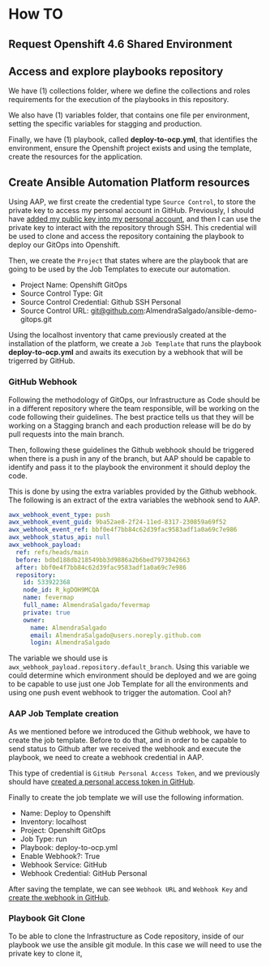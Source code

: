 # How TO

## Request Openshift 4.6 Shared Environment

## Access and explore playbooks repository

We have (1) collections folder, where we define the collections and roles requirements for the execution of the playbooks in this repository.

We also have (1) variables folder, that contains one file per environment, setting the specific variables for stagging and production.  

Finally, we have (1) playbook, called **deploy-to-ocp.yml**, that identifies the environment, ensure the Openshift project exists and using the template, create the resources for the application. 

## Create Ansible Automation Platform resources

Using AAP, we first create the credential type ```Source Control```, to store the private key to access my personal account in GitHub. Previously, I should have [added my public key into my personal account](https://docs.github.com/en/authentication/connecting-to-github-with-ssh/adding-a-new-ssh-key-to-your-github-account), and then I can use the private key to interact with the repository through SSH. This credential will be used to clone and access the repository containing the playbook to deploy our GitOps into Openshift. 

Then, we create the ```Project``` that states where are the playbook that are going to be used by the Job Templates to execute our automation. 

* Project Name: Openshift GitOps
* Source Control Type: Git 
* Source Control Credential: Github SSH Personal
* Source Control URL: git@github.com:AlmendraSalgado/ansible-demo-gitops.git

Using the localhost inventory that came previously created at the installation of the platform, we create a ```Job Template``` that runs the playbook **deploy-to-ocp.yml** and awaits its execution by a webhook that will be trigerred by GitHub.

### GitHub Webhook

Following the methodology of GitOps, our Infrastructure as Code should be in a different repository where the team responsible, will be working on the code following their guidelines. The best practice tells us that they will be working on a Stagging branch and each production release will be do by pull requests into the main branch. 

Then, following these guidelines the Github webhook should be triggered when there is a push in any of the branch, but AAP should be capable to identify and pass it to the playbook the environment it should deploy the code. 

This is done by using the extra variables provided by the Github webhook. The following is an extract of the extra variables the webhook send to AAP.

```yaml
awx_webhook_event_type: push
awx_webhook_event_guid: 9ba52ae8-2f24-11ed-8317-230859a69f52
awx_webhook_event_ref: bbf0e4f7bb84c62d39fac9583adf1a0a69c7e986
awx_webhook_status_api: null
awx_webhook_payload:
  ref: refs/heads/main
  before: bdbd188db218549bb3d9886a2b6bed7973042663
  after: bbf0e4f7bb84c62d39fac9583adf1a0a69c7e986
  repository:
    id: 533922368
    node_id: R_kgDOH9MCQA
    name: fevermap
    full_name: AlmendraSalgado/fevermap
    private: true
    owner:
      name: AlmendraSalgado
      email: AlmendraSalgado@users.noreply.github.com
      login: AlmendraSalgado
```

The variable we should use is ```awx_webhook_payload.repository.default_branch```. Using this variable we could determine which environment should be deployed and we are going to be capable to use just one Job Template for all the environments and using one push event webhook to trigger the automation. Cool ah?

### AAP Job Template creation

As we mentioned before we introduced the Github webhook, we have to create the job template. Before to do that, and in order to be capable to send status to Github after we received the webhook and execute the playbook, we need to create a webhook credential in AAP.

This type of credential is ```GitHub Personal Access Token```, and we previously should have [created a personal access token in GitHub](https://docs.github.com/en/authentication/keeping-your-account-and-data-secure/creating-a-personal-access-token). 

Finally to create the job template we will use the following information.

* Name: Deploy to Openshift
* Inventory: localhost
* Project: Openshift GitOps
* Job Type: run
* Playbook: deploy-to-ocp.yml
* Enable Webhook?: True
* Webhook Service: GitHub
* Webhook Credential: GitHub Personal

After saving the template, we can see ```Webhook URL``` and ```Webhook Key``` and [create the webhook in GitHub](https://docs.github.com/en/developers/webhooks-and-events/webhooks/creating-webhooks).

### Playbook Git Clone

To be able to clone the Infrastructure as Code repository, inside of our playbook we use the ansible git module. In this case we will need to use the private key to clone it, 


